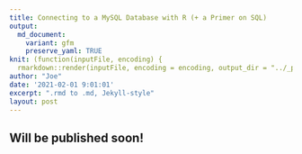 ```yaml
---
title: Connecting to a MySQL Database with R (+ a Primer on SQL)
output:
  md_document:
    variant: gfm
    preserve_yaml: TRUE
knit: (function(inputFile, encoding) {
  rmarkdown::render(inputFile, encoding = encoding, output_dir = "../_posts") })
author: "Joe"
date: '2021-02-01 9:01:01'
excerpt: ".rmd to .md, Jekyll-style"
layout: post
---
```


## Will be published soon!
